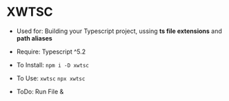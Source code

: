 #  XWTSC

- Used for: Building your Typescript project, ussing **ts file extensions** and **path aliases**

- Require: Typescript ^5.2

- To Install: `npm i -D xwtsc`

- To Use: `xwtsc` `npx xwtsc`

- ToDo: Run File &  